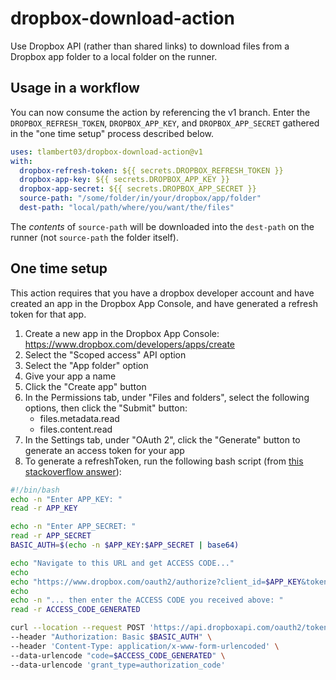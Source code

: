 # dropbox-download-action

Use Dropbox API (rather than shared links) to download files from a Dropbox app folder to a local folder on the runner.

## Usage in a workflow

You can now consume the action by referencing the v1 branch.
Enter the `DROPBOX_REFRESH_TOKEN`, `DROPBOX_APP_KEY`, and
`DROPBOX_APP_SECRET` gathered in the "one time setup" process
described below.

```yaml
uses: tlambert03/dropbox-download-action@v1
with:
  dropbox-refresh-token: ${{ secrets.DROPBOX_REFRESH_TOKEN }}
  dropbox-app-key: ${{ secrets.DROPBOX_APP_KEY }}
  dropbox-app-secret: ${{ secrets.DROPBOX_APP_SECRET }}
  source-path: "/some/folder/in/your/dropbox/app/folder"
  dest-path: "local/path/where/you/want/the/files"
```

The *contents* of `source-path` will be downloaded into the
`dest-path` on the runner (not `source-path` the folder itself).

## One time setup

This action requires that you have a dropbox developer account and have created an app in the Dropbox App Console, and have generated a refresh token for that app.

1. Create a new app in the Dropbox App Console: <https://www.dropbox.com/developers/apps/create>
2. Select the "Scoped access" API option
3. Select the "App folder" option
4. Give your app a name
5. Click the "Create app" button
6. In the Permissions tab, under "Files and folders", select the following
   options, then click the "Submit" button:
    - files.metadata.read
    - files.content.read
7. In the Settings tab, under "OAuth 2", click the "Generate" button to
   generate an access token for your app
8. To generate a refreshToken, run the following bash script (from [this stackoverflow answer](https://stackoverflow.com/a/72491554)):

  ```bash
  #!/bin/bash
  echo -n "Enter APP_KEY: "
  read -r APP_KEY

  echo -n "Enter APP_SECRET: " 
  read -r APP_SECRET
  BASIC_AUTH=$(echo -n $APP_KEY:$APP_SECRET | base64)

  echo "Navigate to this URL and get ACCESS CODE..."
  echo
  echo "https://www.dropbox.com/oauth2/authorize?client_id=$APP_KEY&token_access_type=offline&response_type=code"
  echo
  echo -n "... then enter the ACCESS CODE you received above: " 
  read -r ACCESS_CODE_GENERATED

  curl --location --request POST 'https://api.dropboxapi.com/oauth2/token' \
  --header "Authorization: Basic $BASIC_AUTH" \
  --header 'Content-Type: application/x-www-form-urlencoded' \
  --data-urlencode "code=$ACCESS_CODE_GENERATED" \
  --data-urlencode 'grant_type=authorization_code'
  ```
